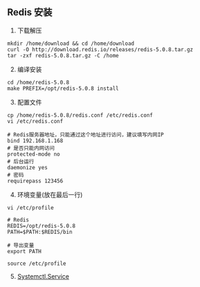 ## Redis 安装
1. 下载解压
```
mkdir /home/download && cd /home/download
curl -O http://download.redis.io/releases/redis-5.0.8.tar.gz
tar -zxf redis-5.0.8.tar.gz -C /home
```
2. 编译安装
```
cd /home/redis-5.0.8
make PREFIX=/opt/redis-5.0.8 install
```
3. 配置文件
```
cp /home/redis-5.0.8/redis.conf /etc/redis.conf
vi /etc/redis.conf

# Redis服务器地址，只能通过这个地址进行访问，建议填写内网IP
bind 192.168.1.168
# 是否只能内网访问
protected-mode no
# 后台运行
daemonize yes
# 密码
requirepass 123456
```
4. 环境变量(放在最后一行)
```
vi /etc/profile

# Redis
REDIS=/opt/redis-5.0.8
PATH=$PATH:$REDIS/bin

# 导出变量
export PATH

source /etc/profile
```
5. [Systemctl.Service](cecntos.systemctl.md)
